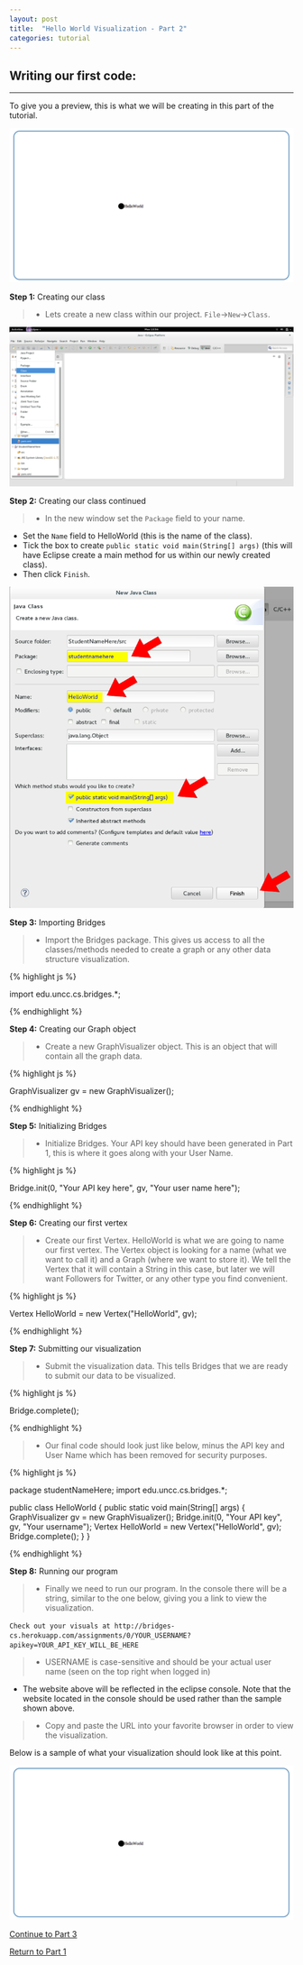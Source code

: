 ```yaml
---
layout: post
title:  "Hello World Visualization - Part 2"
categories: tutorial
---
```


## Writing our first code:
-----
To give you a preview, this is what we will be creating in this part of the tutorial.

![drawing](/img/Tutorial/screenshot_9.png)


**Step 1:** Creating our class

> * Lets create a new class within our project. `File`->`New`->`Class`.

![drawing](/img/Tutorial/screenshot_6.png)

**Step 2:** Creating our class continued

> * In the new window set the `Package` field to your name.
* Set the `Name` field to HelloWorld (this is the name of the class).
* Tick the box to create `public static void main(String[] args)` (this will have Eclipse create a main method for us within our newly created class).
* Then click `Finish`.

![drawing](/img/Tutorial/screenshot_7.png)

**Step 3:** Importing Bridges

> * Import the Bridges package. This gives us access to all the classes/methods needed to create a graph or any other data structure visualization.

{% highlight js  %}

import edu.uncc.cs.bridges.*;

{% endhighlight %}

**Step 4:** Creating our Graph object

> * Create a new GraphVisualizer object. This is an object that will contain all the graph data.

{% highlight js  %}

GraphVisualizer gv = new GraphVisualizer();

{% endhighlight %}

**Step 5:** Initializing Bridges

> * Initialize Bridges. Your API key should have been generated in Part 1, this is where it goes along with your User Name.

{% highlight js  %}

Bridge.init(0, "Your API key here", gv, "Your user name here");

{% endhighlight %}

**Step 6:** Creating our first vertex

> * Create our first Vertex. HelloWorld is what we are going to name our first vertex. The Vertex object is looking for a name (what we want to call it) and a Graph (where we want to store it). We tell the Vertex that it will contain a String in this case, but later we will want Followers for Twitter, or any other type you find convenient.

{% highlight js  %}

Vertex<String> HelloWorld = new Vertex<String>("HelloWorld", gv);

{% endhighlight %}

**Step 7:** Submitting our visualization

> * Submit the visualization data. This tells Bridges that we are ready to submit our data to be visualized.

{% highlight js  %}

Bridge.complete();

{% endhighlight %}

> * Our final code should look just like below, minus the API key and User Name which has been removed for security purposes.

{% highlight js  %}

package studentNameHere;
import edu.uncc.cs.bridges.*;

public class HelloWorld {
  public static void main(String[] args) {
    GraphVisualizer gv = new GraphVisualizer();
    Bridge.init(0, "Your API key", gv, "Your username");
    Vertex<String> HelloWorld = new Vertex<String>("HelloWorld", gv);
    Bridge.complete();
  }
}

{% endhighlight %}

**Step 8:** Running our program

> * Finally we need to run our program.
In the console there will be a string, similar to the one below, giving you a link to view the visualization.

`Check out your visuals at http://bridges-cs.herokuapp.com/assignments/0/YOUR_USERNAME?apikey=YOUR_API_KEY_WILL_BE_HERE`

> * USERNAME is case-sensitive and should be your actual user name (seen on the top right when logged in)
* The website above will be reflected in the eclipse console. Note that the website located in the console should be used rather than the sample shown above. 
> * Copy and paste the URL into your favorite browser in order to view the visualization.

Below is a sample of what your visualization should look like at this point.

![drawing](/img/Tutorial/screenshot_9.png)

[Continue to Part 3](http://BridgesUNCC.github.io/tutorial/HelloWorld-Tutorial_part3/)

[Return to Part 1](http://BridgesUNCC.github.io/main/HelloWorld-Tutorial_part1/)
